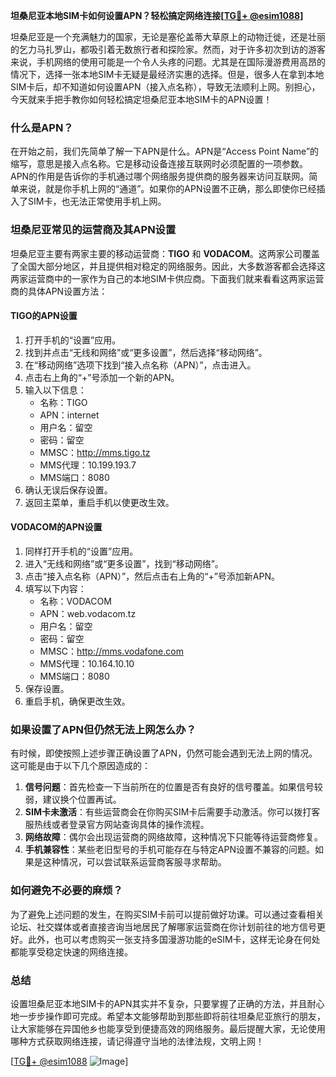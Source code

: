 **坦桑尼亚本地SIM卡如何设置APN？轻松搞定网络连接[[TG💪+ @esim1088](https://t.me/s/esim1088)]**

坦桑尼亚是一个充满魅力的国家，无论是塞伦盖蒂大草原上的动物迁徙，还是壮丽的乞力马扎罗山，都吸引着无数旅行者和探险家。然而，对于许多初次到访的游客来说，手机网络的使用可能是一个令人头疼的问题。尤其是在国际漫游费用高昂的情况下，选择一张本地SIM卡无疑是最经济实惠的选择。但是，很多人在拿到本地SIM卡后，却不知道如何设置APN（接入点名称），导致无法顺利上网。别担心，今天就来手把手教你如何轻松搞定坦桑尼亚本地SIM卡的APN设置！

### 什么是APN？

在开始之前，我们先简单了解一下APN是什么。APN是“Access Point Name”的缩写，意思是接入点名称。它是移动设备连接互联网时必须配置的一项参数。APN的作用是告诉你的手机通过哪个网络服务提供商的服务器来访问互联网。简单来说，就是你手机上网的“通道”。如果你的APN设置不正确，那么即使你已经插入了SIM卡，也无法正常使用手机上网。

### 坦桑尼亚常见的运营商及其APN设置

坦桑尼亚主要有两家主要的移动运营商：**TIGO** 和 **VODACOM**。这两家公司覆盖了全国大部分地区，并且提供相对稳定的网络服务。因此，大多数游客都会选择这两家运营商中的一家作为自己的本地SIM卡供应商。下面我们就来看看这两家运营商的具体APN设置方法：

#### TIGO的APN设置

1. 打开手机的“设置”应用。
2. 找到并点击“无线和网络”或“更多设置”，然后选择“移动网络”。
3. 在“移动网络”选项下找到“接入点名称（APN）”，点击进入。
4. 点击右上角的“+”号添加一个新的APN。
5. 输入以下信息：
   - 名称：TIGO
   - APN：internet
   - 用户名：留空
   - 密码：留空
   - MMSC：http://mms.tigo.tz
   - MMS代理：10.199.193.7
   - MMS端口：8080
6. 确认无误后保存设置。
7. 返回主菜单，重启手机以使更改生效。

#### VODACOM的APN设置

1. 同样打开手机的“设置”应用。
2. 进入“无线和网络”或“更多设置”，找到“移动网络”。
3. 点击“接入点名称（APN）”，然后点击右上角的“+”号添加新APN。
4. 填写以下内容：
   - 名称：VODACOM
   - APN：web.vodacom.tz
   - 用户名：留空
   - 密码：留空
   - MMSC：http://mms.vodafone.com
   - MMS代理：10.164.10.10
   - MMS端口：8080
5. 保存设置。
6. 重启手机，确保更改生效。

### 如果设置了APN但仍然无法上网怎么办？

有时候，即使按照上述步骤正确设置了APN，仍然可能会遇到无法上网的情况。这可能是由于以下几个原因造成的：

1. **信号问题**：首先检查一下当前所在的位置是否有良好的信号覆盖。如果信号较弱，建议换个位置再试。
2. **SIM卡未激活**：有些运营商会在你购买SIM卡后需要手动激活。你可以拨打客服热线或者登录官方网站查询具体的操作流程。
3. **网络故障**：偶尔会出现运营商的网络故障，这种情况下只能等待运营商修复。
4. **手机兼容性**：某些老旧型号的手机可能存在与特定APN设置不兼容的问题。如果是这种情况，可以尝试联系运营商客服寻求帮助。

### 如何避免不必要的麻烦？

为了避免上述问题的发生，在购买SIM卡前可以提前做好功课。可以通过查看相关论坛、社交媒体或者直接咨询当地居民了解哪家运营商在你计划前往的地方信号更好。此外，也可以考虑购买一张支持多国漫游功能的eSIM卡，这样无论身在何处都能享受稳定快速的网络连接。

### 总结

设置坦桑尼亚本地SIM卡的APN其实并不复杂，只要掌握了正确的方法，并且耐心地一步步操作即可完成。希望本文能够帮助到那些即将前往坦桑尼亚旅行的朋友，让大家能够在异国他乡也能享受到便捷高效的网络服务。最后提醒大家，无论使用哪种方式获取网络连接，请记得遵守当地的法律法规，文明上网！

[[TG💪+ @esim1088](https://t.me/s/esim1088) ![Image](https://i.postimg.cc/4NQfJmqS/Snipaste-2025-05-13-00-14-12.png)]
